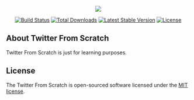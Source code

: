 <p align="center"><img src="https://3.bp.blogspot.com/-AVGMPOBeLY0/WNh6DEUEAsI/AAAAAAAAF-A/NzsDlIMmCkAWDHBfSFJfxfEz2r3kn2l5gCLcB/s1600/twitter-from-scratch.jpg"></p>

<p align="center">
<a href="https://travis-ci.org/laravel/framework"><img src="https://travis-ci.org/laravel/framework.svg" alt="Build Status"></a>
<a href="https://packagist.org/packages/laravel/framework"><img src="https://poser.pugx.org/laravel/framework/d/total.svg" alt="Total Downloads"></a>
<a href="https://packagist.org/packages/laravel/framework"><img src="https://poser.pugx.org/laravel/framework/v/stable.svg" alt="Latest Stable Version"></a>
<a href="https://packagist.org/packages/laravel/framework"><img src="https://poser.pugx.org/laravel/framework/license.svg" alt="License"></a>
</p>

## About Twitter From Scratch

Twitter From Scratch is just for learning purposes.

## License

The Twitter From Scratch is open-sourced software licensed under the [MIT license](http://opensource.org/licenses/MIT).

